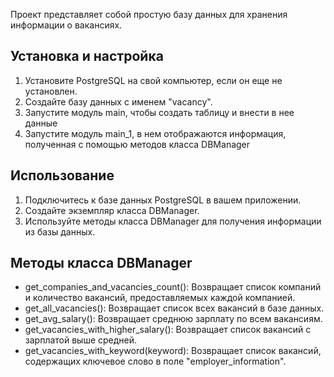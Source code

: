Проект представляет собой простую базу данных для хранения информации о вакансиях.

## Установка и настройка

1. Установите PostgreSQL на свой компьютер, если он еще не установлен.
2. Создайте базу данных с именем "vacancy".
3. Запустите модуль main, чтобы создать таблицу и внести в нее данные
4. Запустите модуль main_1, в нем отображаются информация, полученная с помощью методов класса DBManager

## Использование

1. Подключитесь к базе данных PostgreSQL в вашем приложении.
2. Создайте экземпляр класса DBManager.
3. Используйте методы класса DBManager для получения информации из базы данных.

## Методы класса DBManager

- get_companies_and_vacancies_count(): Возвращает список компаний и количество вакансий, предоставляемых каждой компанией.
- get_all_vacancies(): Возвращает список всех вакансий в базе данных.
- get_avg_salary(): Возвращает среднюю зарплату по всем вакансиям.
- get_vacancies_with_higher_salary(): Возвращает список вакансий с зарплатой выше средней.
- get_vacancies_with_keyword(keyword): Возвращает список вакансий, содержащих ключевое слово в поле "employer_information".
